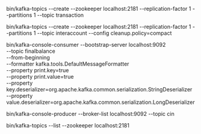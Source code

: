 bin/kafka-topics --create --zookeeper localhost:2181 --replication-factor 1 --partitions 1 --topic transaction


bin/kafka-topics --create --zookeeper localhost:2181 --replication-factor 1 --partitions 1 --topic interaccount --config cleanup.policy=compact

bin/kafka-console-consumer --bootstrap-server localhost:9092 \
    --topic finalbalance \
    --from-beginning \
    --formatter kafka.tools.DefaultMessageFormatter \
    --property print.key=true \
    --property print.value=true \
    --property key.deserializer=org.apache.kafka.common.serialization.StringDeserializer \
    --property value.deserializer=org.apache.kafka.common.serialization.LongDeserializer
    
    
bin/kafka-console-producer --broker-list localhost:9092 --topic cin

bin/kafka-topics --list --zookeeper localhost:2181